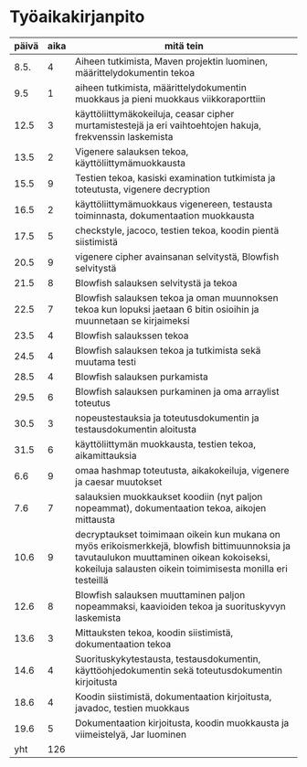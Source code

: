 # Työaikakirjanpito

päivä |  aika |  mitä tein
------|-------|-----------
8.5. | 4 | Aiheen tutkimista, Maven projektin luominen, määrittelydokumentin tekoa
9.5 | 1 | aiheen tutkimista, määrittelydokumentin muokkaus ja pieni muokkaus viikkoraporttiin
12.5 | 3 | käyttöliittymäkokeiluja, ceasar cipher murtamistestejä ja eri vaihtoehtojen hakuja, frekvenssin laskemista
13.5 | 2 | Vigenere salauksen tekoa, käyttöliittymämuokkausta
15.5 | 9 | Testien tekoa, kasiski examination tutkimista ja toteutusta, vigenere decryption 
16.5 | 2 | käyttöliittymämuokkaus vigenereen, testausta toiminnasta, dokumentaation muokkausta
17.5 | 5 | checkstyle, jacoco, testien tekoa, koodin pientä siistimistä
20.5 | 9 | vigenere cipher avainsanan selvitystä, Blowfish selvitystä
21.5 | 8 | Blowfish salauksen selvitystä ja tekoa
22.5 | 7 | Blowfish salauksen tekoa ja oman muunnoksen tekoa kun lopuksi jaetaan 6 bitin osioihin ja muunnetaan se kirjaimeksi
23.5 | 4 | Blowfish salaukssen tekoa 
24.5 | 4 | Blowfish salauksen tekoa ja tutkimista sekä muutama testi
28.5 | 4 | Blowfish salauksen purkamista
29.5 | 6 | Blowfish salauksen purkaminen ja oma arraylist toteutus
30.5 | 3 | nopeustestauksia ja toteutusdokumentin ja testausdokumentin aloitusta
31.5 | 6 | käyttöliittymän muokkausta, testien tekoa, aikamittauksia
6.6 | 9 | omaa hashmap toteutusta, aikakokeiluja, vigenere ja caesar muutokset
7.6 | 7 | salauksien muokkaukset koodiin (nyt paljon nopeammat), dokumentaation tekoa, aikojen mittausta
10.6 | 9 | decryptaukset toimimaan oikein kun mukana on myös erikoismerkkejä, blowfish bittimuunnoksia ja tavutaulukon muuttaminen oikean kokoiseksi, kokeiluja salausten oikein toimimisesta monilla eri testeillä
12.6 | 8 | Blowfish salauksen muuttaminen paljon nopeammaksi, kaavioiden tekoa ja suorituskyvyn laskemista
13.6 | 3 | Mittauksten tekoa, koodin siistimistä, dokumentaation tekoa
14.6 | 4 | Suorituskykytestausta, testausdokumentin, käyttöohjedokumentin sekä toteutusdokumentin kirjoitusta 
18.6 | 4 | Koodin siistimistä, dokumentaation kirjoitusta, javadoc, testien muokkaus
19.6 | 5 | Dokumentaation kirjoitusta, koodin muokkausta ja viimeistelyä, Jar luominen
yht | 126| 
